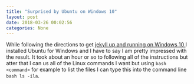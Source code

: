 ```yaml
---
title: "Surprised by Ubuntu on Windows 10"
layout: post
date: 2018-03-26 00:02:56
categories: None
---
```



While following the directions to get [jekyll up and running on Windows 10 ](https://jekyllrb.com/docs/windows/) I installed Ubuntu for Windows and I have to say I am pretty impressed with the result. It took about an hour or so to following all of the instructions but atter that I can us all of the Linux commands I want but using `bash <command>` for example to list the files I can type this into the command line `bash ls -ila`.
